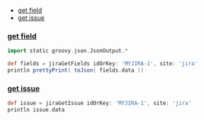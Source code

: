 <!-- START doctoc generated TOC please keep comment here to allow auto update -->
<!-- DON'T EDIT THIS SECTION, INSTEAD RE-RUN doctoc TO UPDATE -->

- [get field](#get-field)
- [get issue](#get-issue)

<!-- END doctoc generated TOC please keep comment here to allow auto update -->



### [get field](https://jenkinsci.github.io/jira-steps-plugin/steps/issue/jira_get_fields/)
```groovy
import static groovy.json.JsonOutput.*

def fields = jiraGetFields idOrKey: 'MYJIRA-1', site: 'jira'
println prettyPrint( toJson( fields.data ))
```

### [get issue](https://jenkinsci.github.io/jira-steps-plugin/steps/issue/jira_get_issue/)
```groovy
def issue = jiraGetIssue idOrKey: 'MYJIRA-1', site: 'jira'
println issue.data
```
